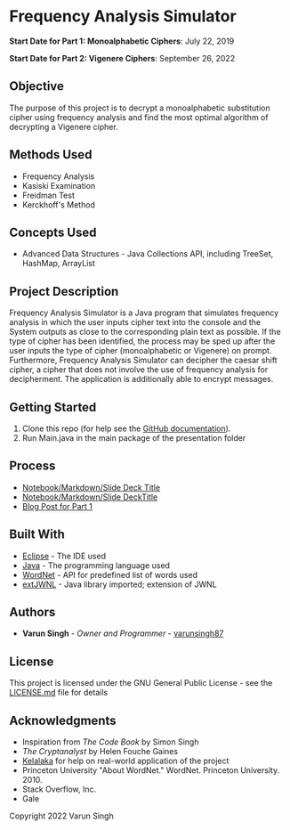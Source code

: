 # Frequency Analysis Simulator
**Start Date for Part 1: Monoalphabetic Ciphers**: July 22, 2019

**Start Date for Part 2: Vigenere Ciphers**: September 26, 2022

## Objective
The purpose of this project is to decrypt a monoalphabetic substitution cipher using frequency analysis and find the most optimal algorithm of decrypting a Vigenere cipher. 

## Methods Used
* Frequency Analysis
* Kasiski Examination
* Freidman Test
* Kerckhoff's Method

## Concepts Used
* Advanced Data Structures - Java Collections API, including TreeSet, HashMap, ArrayList

## Project Description
Frequency Analysis Simulator is a Java program that simulates frequency analysis in which the user inputs cipher text into the console and the System outputs as close to the corresponding plain text as possible. If the type of cipher has been identified, the process may be sped up after the user inputs the type of cipher (monoalphabetic or Vigenere) on prompt. Furthermore, Frequency Analysis Simulator can decipher the caesar shift cipher, a cipher that does not involve the use of frequency analysis for decipherment. The application is additionally able to encrypt messages.

## Getting Started

1. Clone this repo (for help see the [GitHub documentation](https://help.github.com/articles/cloning-a-repository/)).
2. Run Main.java in the main package of the presentation folder  

## Process
* [Notebook/Markdown/Slide Deck Title](link)
* [Notebook/Markdown/Slide DeckTitle](link)
* [Blog Post for Part 1](https://dev.to/varuns924/how-i-wrote-a-background-noise-remover-from-start-to-finish-3h9m)


## Built With

* [Eclipse](https://www.eclipse.org/) - The IDE used
* [Java](https://www.java.com/en/) - The programming language used
* [WordNet](https://wordnet.princeton.edu/) - API for predefined list of words used
* [extJWNL](http://extjwnl.sourceforge.net/) - Java library imported; extension of JWNL

## Authors

* **Varun Singh** - *Owner and Programmer* - [varunsingh87](https://github.com/varunsingh87)

## License

This project is licensed under the GNU General Public License - see the [LICENSE.md](LICENSE.md) file for details

## Acknowledgments

* Inspiration from _The Code Book_ by Simon Singh
* _The Cryptanalyst_ by Helen Fouche Gaines
* [Kelalaka](https://crypto.stackexchange.com/users/18298/kelalaka) for help on real-world application of the project
* Princeton University "About WordNet." WordNet. Princeton University. 2010.
* Stack Overflow, Inc.
* Gale

Copyright 2022 Varun Singh